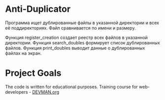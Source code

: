 # Anti-Duplicator

Программа ищет дублированные файлы в указанной директории и всех её поддиректориях.
Файл сравнивается по имени и размеру.

Функция register_creation создает реестр всех файлов в указанной директории.
Функция search_doubles формирует список дублированных файлов.
Функция print_doubles выводит данные о дублированных файлах на экран.

# Project Goals

The code is written for educational purposes. Training course for web-developers - [DEVMAN.org](https://devman.org)
